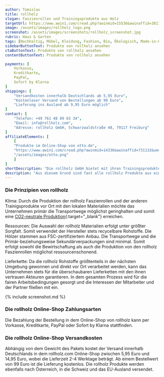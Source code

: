 ```yaml
---
author: Tomislav
title: rollholz
slogan: Faszienrollen und Trainingsprodukte aus Holz
targetUrl: https://www.awin1.com/cread.php?awinmid=15536&awinaffid=381745&ued=https%3A%2F%2Fwww.idealo.de%2Fpreisvergleich%2FMainSearchProductCategory.html%3Fq%3Drollholz
image: /assets/images/rollholz_logo.png
screenshot: /assets/images/screenshots/rollholz_screenshot.jpg
rubric: Haus & Garten
tags: [Nachhaltig, Möbel, Kleidung, Fashion, Bio, Ökologisch, Made-in-Germany]
sidebarButtonText: Produkte von rollholz ansehen
ctaButtonText: Produkte von rollholz ansehen
contentButtonText: Produkte von rollholz ansehen

payments: [
    Vorkasse,
    Kreditkarte,
    PayPal,
    Sofort by Klarna
]
shippings: [
    "Versandkosten innerhalb Deutschlands ab 5,95 Euro",
    "Kostenloser Versand von Bestellungen ab 99 Euro",
    "Lieferung ins Ausland ab 9,95 Euro möglich"
]
contact: [
    "Telefon: +49 761 48 89 63 34",
    "Email: info@rollholz.com",
    "Adresse: rollholz GmbH, Schwarzwaldstraße 48, 79117 Freiburg"
]
affiliateElements: [
    [
    "Produkte im Online-Shop von otto.de", 
    "https://www.awin1.com/cread.php?awinmid=14336&awinaffid=731132&ued=https%3A%2F%2Fwww.otto.de%2Fsuche%2Frollholz%2F%3Fmarke%3Drollholz", 
    "/assets/images/otto.png"
    ]
]
shortDescription: "Die rollholz GmbH bietet mit ihren Trainingsprodukten eine nachhaltige Alternative zu den herkömmlichen Tools aus Kunststoff. Der Hersteller möchte seinen Kunden zu einer allumfassenden Gesundheit verhelfen und dabei gleichzeitig der Natur etwas Gutes tun."
description: "Aus diesem Grund sind fast alle rollholz Produkte aus einer nachhaltigen Produktion mit den lokalen, ressourcenschonenden Rohstoffen. Das Ziel ist es, dem Kunden ein Produkt zu bieten, hinter dem das Team zu 100 Prozent steht. Dies kann das Unternehmen garantieren, indem es stets auf die fairen Produktions- und Arbeitsbedingungen achtet. Gemeinsam mit ihren Kunden möchte rollholz den ökologischen Fußabdruck verbessern."
---
```


### Die Prinzipien von rollholz

Klima: Durch die Produktion der rollholz Faszienrollen und der anderen Trainigsprodukte vor Ort mit den lokalen Materialien möchte das Unternehmen primär die Transportwege möglichst geringhalten und somit eine [CO2-neutrale Produktion](https://www.rollholz.com/de/rollholz/){:target="_blank"} erreichen.

Ressourcen: Die Auswahl der rollholz Materialien erfolgt unter größter Sorgfalt. Somit verwendet der Hersteller stets recycelbare Rohstoffe. Die Hölzer stammen aus FSC-zertifiziertem Anbau. Die Transportwege und die Primär-beziehungsweise Sekundärverpackungen sind minimal. Somit erfolgt sowohl die Bewirtschaftung als auch die Produktion von den rollholz Faszienrollen möglichst ressourcenschonend.

Lieferkette: Da die rollholz Rohstoffe größtenteils in der nächsten Umgebung gewonnen und direkt vor Ort verarbeitet werden, kann das Unternehmen stets für die überschaubaren Lieferketten mit den ihnen vertrauen Akteuren garantieren. In dem gesamten Prozess wird für die fairen Arbeitsbedingungen gesorgt und die Interessen der Mitarbeiter und der Partner fließen mit ein.

{% include screenshot.md %}

### Die rollholz Online-Shop Zahlungsarten

Die Bezahlung der Bestellung in dem Online-Shop von rollholz kann per Vorkasse, Kreditkarte, PayPal oder Sofort by Klarna stattfinden.

### Die rollholz Online-Shop Versandkosten

Abhängig von dem Gewicht des Pakets kostet der Versand innerhalb Deutschlands in dem rollholz.com Online-Shop zwischen 5,95 Euro und 14,95 Euro, wobei die Lieferzeit 2-4 Werktage beträgt. Ab einem Bestellwert von 99 Euro ist die Lieferung kostenlos. Die rollholz Produkte werden ebenfalls nach Österreich, in die Schweiz und das EU-Ausland versendet.